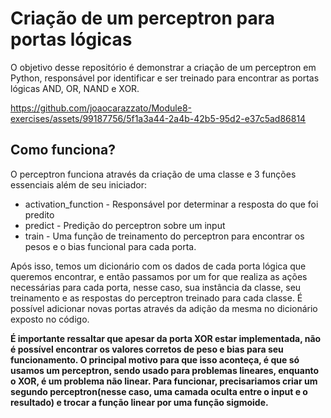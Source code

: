 # Criação de um perceptron para portas lógicas
O objetivo desse repositório é demonstrar a criação de um perceptron em Python, responsável por identificar e ser treinado para encontrar as portas lógicas AND, OR, NAND e XOR.


https://github.com/joaocarazzato/Module8-exercises/assets/99187756/5f1a3a44-2a4b-42b5-95d2-e37c5ad86814


## Como funciona?
O perceptron funciona através da criação de uma classe e 3 funções essenciais além de seu iniciador:
* activation_function - Responsável por determinar a resposta do que foi predito
* predict - Predição do perceptron sobre um input
* train - Uma função de treinamento do perceptron para encontrar os pesos e o bias funcional para cada porta.

Após isso, temos um dicionário com os dados de cada porta lógica que queremos encontrar, e então passamos por um for que realiza as ações necessárias para cada porta, nesse caso, sua instância da classe, seu treinamento e as respostas do perceptron treinado para cada classe. É possível adicionar novas portas através da adição da mesma no dicionário exposto no código.

**É importante ressaltar que apesar da porta XOR estar implementada, não é possível encontrar os valores corretos de peso e bias para seu funcionamento. O principal motivo para que isso aconteça, é que só usamos um perceptron, sendo usado para problemas lineares, enquanto o XOR, é um problema não linear. Para funcionar, precisariamos criar um segundo perceptron(nesse caso, uma camada oculta entre o input e o resultado) e trocar a função linear por uma função sigmoide.**
